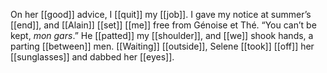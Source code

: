 On her [[good]] advice, I [[quit]] my [[job]]. I gave my notice at summer’s [[end]], and [[Alain]] [[set]] [[me]] free from Génoise et Thé. “You can’t be kept, _mon gars_.” He [[patted]] my [[shoulder]], and [[we]] shook hands, a parting [[between]] men. [[Waiting]] [[outside]], Selene [[took]] [[off]] her [[sunglasses]] and dabbed her [[eyes]].